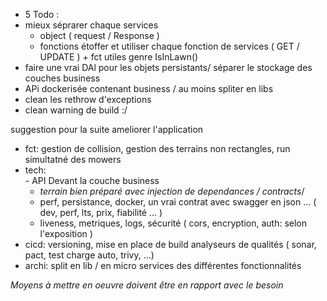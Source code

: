 
- 5 Todo : 
- mieux séprarer chaque services 
  - object ( request /  Response )  
  - fonctions étoffer et utiliser chaque fonction de services ( GET / UPDATE )  + fct utiles genre IsInLawn()
- faire une vrai DAl pour les objets persistants/ séparer le stockage des couches business
- APi dockerisée contenant business / au moins spliter en libs
- clean les rethrow d'exceptions  
- clean warning de build :/  


suggestion pour la suite ameliorer l'application 


  -  fct:  gestion de collision, gestion des terrains non rectangles, run simultatné des mowers 
  -  tech:    
    -  API Devant la couche business
      - *terrain bien préparé avec injection de dependances / contracts*/   
      -  perf, persistance, docker, un vrai contrat avec swagger en json ... ( dev, perf, lts, prix, fiabilité ... ) 
      -  liveness, metriques, logs, sécurité ( cors, encryption, auth: selon l'exposition ) 
  -  cicd: versioning, mise en place de build analyseurs de qualités ( sonar, pact, test charge auto, trivy, ...)   
  -  archi:  split en lib / en micro services des différentes fonctionnalités 
  
  *Moyens à mettre en oeuvre doivent être en rapport avec le besoin* 


